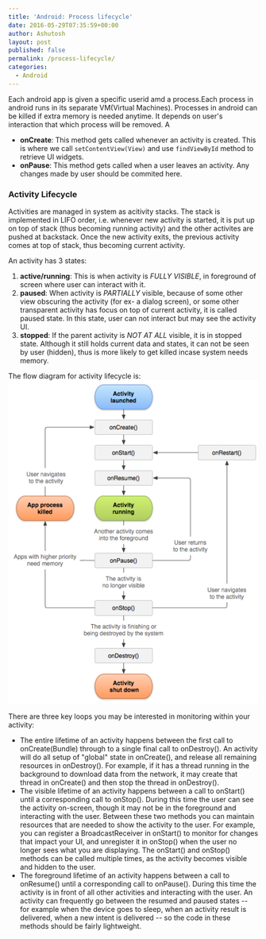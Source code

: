 ```yaml
---
title: 'Android: Process lifecycle'
date: 2016-05-29T07:35:59+00:00
author: Ashutosh
layout: post
published: false
permalink: /process-lifecycle/
categories:
  - Android
---
```


Each android app is given a specific userid amd a process.Each process in android runs in its separate VM(Virtual Machines). Processes in android can be killed if extra memory is needed anytime. It depends on user's interaction that which process will be removed. A

- **onCreate**: This method gets called whenever an activity is created. This is where we call `setContentView(View)` and use `findViewById` method to retrieve UI widgets.
- **onPause**: This method gets called when a user leaves an activity. Any changes made by user should be commited here.

### Activity Lifecycle

Activities are managed in system as acitivity stacks. The stack is implemented in LIFO order, i.e. whenever new activity is started, it is put up on top of stack (thus becoming running activity) and the other activites are pushed at backstack. Once the new activity exits, the previous activity comes at top of stack, thus becoming current activity.

An activity has 3 states:

1. **active/running**: This is when activity is *FULLY VISIBLE*, in foreground of screen where user can interact with it.
2. **paused**: When activity is *PARTIALLY* visible, because of some other view obscuring the activity (for ex- a dialog screen), or some other transparent activity has focus on top of current activity, it is called paused state. In this state, user can not interact but may see the activity UI.
3. **stopped**: If the parent activity is *NOT AT ALL* visible, it is in stopped state. Although it still holds current data and states, it can not be seen by user (hidden), thus is more likely to get killed incase system needs memory.

The flow diagram for activity lifecycle is:
![activity lifecycle](/assets/activity_lifecycle.png)

There are three key loops you may be interested in monitoring within your activity:

- The entire lifetime of an activity happens between the first call to onCreate(Bundle) through to a single final call to onDestroy(). An activity will do all setup of "global" state in onCreate(), and release all remaining resources in onDestroy(). For example, if it has a thread running in the background to download data from the network, it may create that thread in onCreate() and then stop the thread in onDestroy().
- The visible lifetime of an activity happens between a call to onStart() until a corresponding call to onStop(). During this time the user can see the activity on-screen, though it may not be in the foreground and interacting with the user. Between these two methods you can maintain resources that are needed to show the activity to the user. For example, you can register a BroadcastReceiver in onStart() to monitor for changes that impact your UI, and unregister it in onStop() when the user no longer sees what you are displaying. The onStart() and onStop() methods can be called multiple times, as the activity becomes visible and hidden to the user.
- The foreground lifetime of an activity happens between a call to onResume() until a corresponding call to onPause(). During this time the activity is in front of all other activities and interacting with the user. An activity can frequently go between the resumed and paused states -- for example when the device goes to sleep, when an activity result is delivered, when a new intent is delivered -- so the code in these methods should be fairly lightweight.